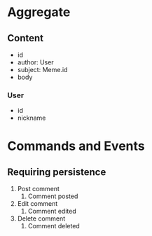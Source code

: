 # Aggregate

## Content

* id
* author: User
* subject: Meme.id
* body

### User

* id
* nickname

# Commands and Events

## Requiring persistence

1. Post comment
   1. Comment posted
2. Edit comment
   1. Comment edited
3. Delete comment
   1. Comment deleted
